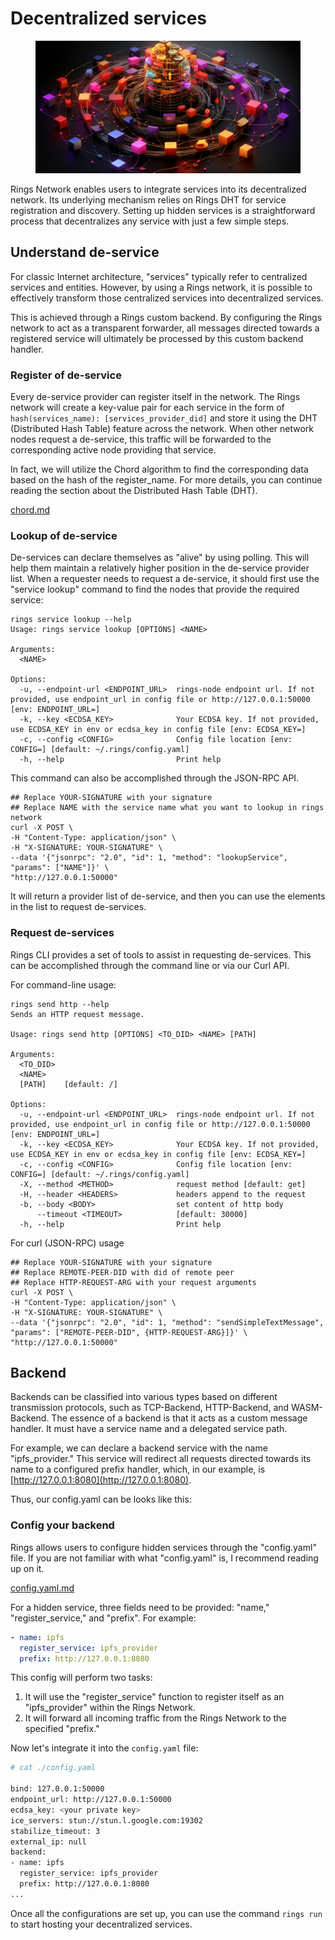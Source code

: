 # Decentralized services



<figure><img src="../.gitbook/assets/Elder_Ryan_webassembly_p2p_network_627824ef-f0b8-4887-ab7b-c166dac4b4ad.png" alt=""><figcaption></figcaption></figure>

Rings Network enables users to integrate services into its decentralized network. Its underlying mechanism relies on Rings DHT for service registration and discovery. Setting up hidden services is a straightforward process that decentralizes any service with just a few simple steps.

## Understand de-service

For classic Internet architecture, "services" typically refer to centralized services and entities. However, by using a Rings network, it is possible to effectively transform those centralized services into decentralized services.

This is achieved through a Rings custom backend. By configuring the Rings network to act as a transparent forwarder, all messages directed towards a registered service will ultimately be processed by this custom backend handler.

### Register of de-service

Every de-service provider can register itself in the network. The Rings network will create a key-value pair for each service in the form of `hash(services_name): [services_provider_did]` and store it using the DHT (Distributed Hash Table) feature across the network. When other network nodes request a de-service, this traffic will be forwarded to the corresponding active node providing that service.

In fact, we will utilize the Chord algorithm to find the corresponding data based on the hash of the register\_name. For more details, you can continue reading the section about the Distributed Hash Table (DHT).

[chord.md](../advanced-topic/chord.md "mention")

### Lookup of de-service

De-services can declare themselves as "alive" by using polling. This will help them maintain a relatively higher position in the de-service provider list. When a requester needs to request a de-service, it should first use the "service lookup" command to find the nodes that provide the required service:

```
rings service lookup --help
Usage: rings service lookup [OPTIONS] <NAME>

Arguments:
  <NAME>

Options:
  -u, --endpoint-url <ENDPOINT_URL>  rings-node endpoint url. If not provided, use endpoint_url in config file or http://127.0.0.1:50000 [env: ENDPOINT_URL=]
  -k, --key <ECDSA_KEY>              Your ECDSA key. If not provided, use ECDSA_KEY in env or ecdsa_key in config file [env: ECDSA_KEY=]
  -c, --config <CONFIG>              Config file location [env: CONFIG=] [default: ~/.rings/config.yaml]
  -h, --help                         Print help
```

This command can also be accomplished through the JSON-RPC API.

```
## Replace YOUR-SIGNATURE with your signature
## Replace NAME with the service name what you want to lookup in rings network
curl -X POST \
-H "Content-Type: application/json" \
-H "X-SIGNATURE: YOUR-SIGNATURE" \
--data '{"jsonrpc": "2.0", "id": 1, "method": "lookupService", "params": ["NAME"]}' \
"http://127.0.0.1:50000"
```

It will return a provider list of de-service, and then you can use the elements in the list to request de-services.

### Request de-services

Rings CLI provides a set of tools to assist in requesting de-services. This can be accomplished through the command line or via our Curl API.

For command-line usage:

```
rings send http --help
Sends an HTTP request message.

Usage: rings send http [OPTIONS] <TO_DID> <NAME> [PATH]

Arguments:
  <TO_DID>
  <NAME>
  [PATH]    [default: /]

Options:
  -u, --endpoint-url <ENDPOINT_URL>  rings-node endpoint url. If not provided, use endpoint_url in config file or http://127.0.0.1:50000 [env: ENDPOINT_URL=]
  -k, --key <ECDSA_KEY>              Your ECDSA key. If not provided, use ECDSA_KEY in env or ecdsa_key in config file [env: ECDSA_KEY=]
  -c, --config <CONFIG>              Config file location [env: CONFIG=] [default: ~/.rings/config.yaml]
  -X, --method <METHOD>              request method [default: get]
  -H, --header <HEADERS>             headers append to the request
  -b, --body <BODY>                  set content of http body
      --timeout <TIMEOUT>            [default: 30000]
  -h, --help                         Print help
```

For curl (JSON-RPC) usage

```
## Replace YOUR-SIGNATURE with your signature
## Replace REMOTE-PEER-DID with did of remote peer
## Replace HTTP-REQUEST-ARG with your request arguments
curl -X POST \
-H "Content-Type: application/json" \
-H "X-SIGNATURE: YOUR-SIGNATURE" \
--data '{"jsonrpc": "2.0", "id": 1, "method": "sendSimpleTextMessage", "params": ["REMOTE-PEER-DID", {HTTP-REQUEST-ARG}]}' \
"http://127.0.0.1:50000"
```

## Backend&#x20;

Backends can be classified into various types based on different transmission protocols, such as TCP-Backend, HTTP-Backend, and WASM-Backend. The essence of a backend is that it acts as a custom message handler. It must have a service name and a delegated service path.

For example, we can declare a backend service with the name "ipfs\_provider." This service will redirect all requests directed towards its name to a configured prefix handler, which, in our example, is [http://127.0.0.1:8080](http://127.0.0.1:8080).

Thus, our config.yaml can be looks like this:

### Config your backend

Rings allows users to configure hidden services through the "config.yaml" file. If you are not familiar with what "config.yaml" is, I recommend reading up on it.

[config.yaml.md](../advanced-topic/config.yaml.md "mention")

For a hidden service, three fields need to be provided: "name," "register\_service," and "prefix". For example:

```yaml
- name: ipfs
  register_service: ipfs_provider
  prefix: http://127.0.0.1:8080
```

This config will perform two tasks:

1. It will use the "register\_service" function to register itself as an "ipfs\_provider" within the Rings Network.
2. It will forward all incoming traffic from the Rings Network to the specified "prefix."

Now let's integrate it into the `config.yaml` file:

```bash
# cat ./config.yaml

bind: 127.0.0.1:50000
endpoint_url: http://127.0.0.1:50000
ecdsa_key: <your private key>
ice_servers: stun://stun.l.google.com:19302
stabilize_timeout: 3
external_ip: null
backend:
- name: ipfs
  register_service: ipfs_provider
  prefix: http://127.0.0.1:8080
...
```

Once all the configurations are set up, you can use the command `rings run` to start hosting your decentralized services.
